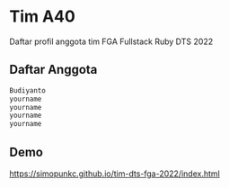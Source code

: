 # Tim A40
Daftar profil anggota tim FGA Fullstack Ruby DTS 2022

## Daftar Anggota
```sh
Budiyanto
yourname
yourname
yourname
yourname
```

## Demo
https://simopunkc.github.io/tim-dts-fga-2022/index.html
